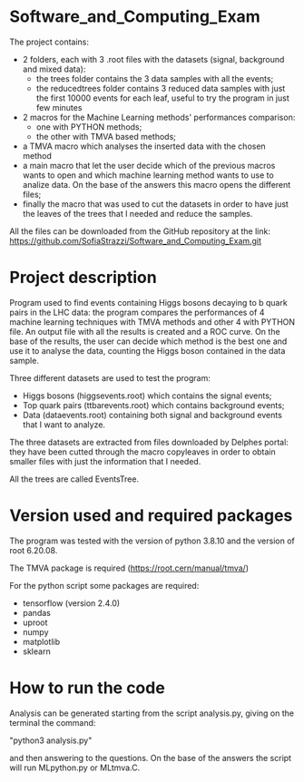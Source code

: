 # Software_and_Computing_Exam

The project contains:
- 2 folders, each with 3 .root files with the datasets (signal, background and mixed data):
  - the trees folder contains the 3 data samples with all the events;
  - the reducedtrees folder contains 3 reduced data samples with just the first 10000 events for each leaf, useful to try the program in just few minutes
-  2 macros for the Machine Learning methods' performances comparison:
    - one with PYTHON methods;
    - the other with TMVA based methods;
- a TMVA macro which analyses the inserted data with the chosen method
- a main macro that let the user decide which of the previous macros wants to open and which machine learning method wants to use to analize data. On the base of the answers this macro opens the different files;
- finally the macro that was used to cut the datasets in order to have just the leaves of the trees that I needed and reduce the samples.


All the files can be downloaded from the GitHub repository at the link:
https://github.com/SofiaStrazzi/Software_and_Computing_Exam.git



# Project description

Program used to find events containing Higgs bosons decaying to b quark pairs in the LHC data: the program compares the performances of 4 machine learning techniques with TMVA methods and other 4 with PYTHON file. An output file with all the results is created and a ROC curve. On the base of the results, the user can decide which method is the best one and use it to analyse the data, counting the Higgs boson contained in the data sample.

Three different datasets are used to test the program:
- Higgs bosons (higgsevents.root) which contains the signal events;
- Top quark pairs (ttbarevents.root) which contains background events;
- Data (dataevents.root) containing both signal and background events that I want to analyze.

The three datasets are extracted from files downloaded by Delphes portal:
they have been cutted through the macro copyleaves in order to obtain smaller files with just the information that I needed.

All the trees are called EventsTree. 



# Version used and required packages

The program was tested with the version of python 3.8.10 and the version of root 6.20.08.

The TMVA package is required (https://root.cern/manual/tmva/)

For the python script some packages are required:
- tensorflow (version 2.4.0)
- pandas
- uproot
- numpy
- matplotlib
- sklearn



# How to run the code 

Analysis can be generated starting from the script analysis.py, giving on the terminal the command:

"python3 analysis.py" 

and then answering to the questions. On the base of the answers the script will run MLpython.py or MLtmva.C.
